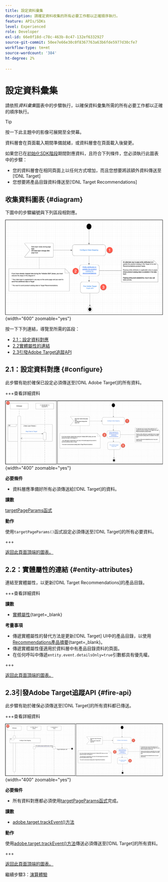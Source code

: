 ```yaml
---
title: 設定資料彙集
description: 請確定資料收集的所有必要工作都以正確順序執行。
feature: APIs/SDKs
level: Experienced
role: Developer
exl-id: 66e0f18d-c78c-463b-8c47-132ef6332927
source-git-commit: 50ee7e66e30c0f8367763a63b6fde5977d30cfe7
workflow-type: tm+mt
source-wordcount: '384'
ht-degree: 2%

---
```


# 設定資料彙集

請依照&#x200B;*資料彙集*&#x200B;圖表中的步驟執行，以確保資料彙集所需的所有必要工作都以正確的順序執行。

>[!TIP]
>
>按一下此主題中的影像可展開至全熒幕。

資料層會在頁面載入期間準備就緒，或資料層會在頁面載入後變更。

如果您已在[初始化SDK階段](/help/dev/patterns/recs-atjs/initialize-sdk.md)期間對應資料，且符合下列條件，您必須執行此圖表中的步驟：

* 您的資料層會在相同頁面上以任何方式增加，而且您想要將該額外資料傳送至[!DNL Target]
* 您想要將產品目錄資料傳送至[!DNL Target Recommendations]

## 收集資料圖表 {#diagram}

下圖中的步驟編號與下列區段相對應。

![資料彙集圖表](/help/dev/patterns/recs-atjs/assets/data-collection-diagram.png){width="600" zoomable="yes"}

按一下下列連結，導覽至所需的區段：

* [2.1：設定資料對應](#configure)
* [2.2實體屬性的連結](#entity-attributes)
* [2.3引發Adobe Target追蹤API](#fire-api)

## 2.1：設定資料對應 {#configure}

此步驟有助於確保已設定必須傳送至[!DNL Adobe Target]的所有資料。

+++查看詳細資料

![設定資料對應圖表](/help/dev/patterns/recs-atjs/assets/configure-data-mapping-combined.png){width="400" zoomable="yes"}

**必要條件**

* 資料層應準備好所有必須傳送給[!DNL Target]的資料。

**讀數**

[targetPageParams函式](/help/dev/implement/client-side/atjs/atjs-functions/targetpageparams.md)

**動作**

使用`targetPageParams()`函式設定必須傳送至[!DNL Target]的所有必要資料。

+++

[返回此頁面頂端的圖表。](#diagram)

## 2.2：實體屬性的連結 {#entity-attributes}

連結至實體屬性，以更新[!DNL Target Recommendations]的產品目錄。

+++查看詳細資料

**讀數**

* [實體屬性](https://experienceleague.adobe.com/docs/target/using/recommendations/entities/entity-attributes.html){target=_blank}

**考量事項**

* 傳遞實體屬性的替代方法是更新[!DNL Target] UI中的產品目錄，以使用[Recommendations產品摘要](https://experienceleague.adobe.com/docs/target/using/recommendations/entities/feeds.html){target=_blank}。
* 傳遞實體屬性僅適用於資料層中有產品目錄資料的頁面。
* 在任何呼叫中傳遞`entity.event.detailsOnly=true`引數都具有優先權。

+++

[返回此頁面頂端的圖表。](#diagram)

## 2.3引發Adobe Target追蹤API {#fire-api}

此步驟有助於確保必須傳送至[!DNL Target]的所有資料都已傳送。

+++查看詳細資料

![引發Adobe Target追蹤API圖表](/help/dev/patterns/recs-atjs/assets/fire-track-api-combined.png){width="400" zoomable="yes"}

**必要條件**

* 所有資料對應都必須使用[targetPageParams函式](/help/dev/implement/client-side/atjs/atjs-functions/targetpageparams.md)完成。

**讀數**

* [adobe.target.trackEvent()方法](/help/dev/implement/client-side/atjs/atjs-functions/adobe-target-trackevent.md)

**動作**

使用[adobe.target.trackEvent()方法](/help/dev/implement/client-side/atjs/atjs-functions/adobe-target-trackevent.md)傳送必須傳送至[!DNL Target]的所有資料。

+++

[返回此頁面頂端的圖表。](#diagram)

繼續步驟3：[演算體驗](/help/dev/patterns/recs-atjs/render-experiences.md)

